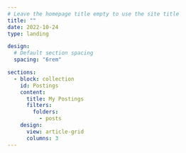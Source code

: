 ```yaml
---
# Leave the homepage title empty to use the site title
title: ""
date: 2022-10-24
type: landing

design:
  # Default section spacing
  spacing: "6rem"

sections:
  - block: collection
    id: Postings
    content:
      title: My Postings
      filters:
        folders:
          - posts
    design:
      view: article-grid
      columns: 3
---
```

